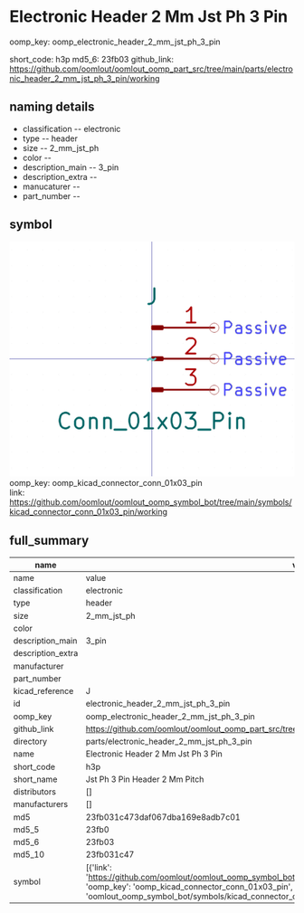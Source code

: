 # Electronic Header 2 Mm Jst Ph 3 Pin
oomp_key: oomp_electronic_header_2_mm_jst_ph_3_pin 


short_code: h3p
md5_6: 23fb03
github_link: https://github.com/oomlout/oomlout_oomp_part_src/tree/main/parts/electronic_header_2_mm_jst_ph_3_pin/working
## naming details
* classification -- electronic
* type -- header
* size -- 2_mm_jst_ph
* color -- 
* description_main -- 3_pin
* description_extra -- 
* manucaturer -- 
* part_number -- 



## symbol

![](symbol/0/working/working_600.png)  
oomp_key: oomp_kicad_connector_conn_01x03_pin  
link: https://github.com/oomlout/oomlout_oomp_symbol_bot/tree/main/symbols/kicad_connector_conn_01x03_pin/working  


## full_summary
| name | value | 
| --- | --- | 
| name | value | 
| classification | electronic | 
| type | header | 
| size | 2_mm_jst_ph | 
| color |  | 
| description_main | 3_pin | 
| description_extra |  | 
| manufacturer |  | 
| part_number |  | 
| kicad_reference | J | 
| id | electronic_header_2_mm_jst_ph_3_pin | 
| oomp_key | oomp_electronic_header_2_mm_jst_ph_3_pin | 
| github_link | https://github.com/oomlout/oomlout_oomp_part_src/tree/main/parts/electronic_header_2_mm_jst_ph_3_pin/working | 
| directory | parts/electronic_header_2_mm_jst_ph_3_pin | 
| name | Electronic Header 2 Mm Jst Ph 3 Pin | 
| short_code | h3p | 
| short_name | Jst Ph 3 Pin Header 2 Mm Pitch | 
| distributors | [] | 
| manufacturers | [] | 
| md5 | 23fb031c473daf067dba169e8adb7c01 | 
| md5_5 | 23fb0 | 
| md5_6 | 23fb03 | 
| md5_10 | 23fb031c47 | 
| symbol | [{'link': 'https://github.com/oomlout/oomlout_oomp_symbol_bot/tree/main/symbols/kicad_connector_conn_01x03_pin', 'oomp_key': 'oomp_kicad_connector_conn_01x03_pin', 'directory': 'oomlout_oomp_symbol_bot/symbols/kicad_connector_conn_01x03_pin//working/working.kicad_sym'}] | 
